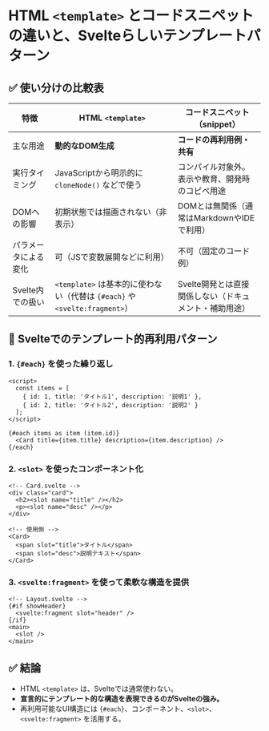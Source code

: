 # HTML `<template>` とコードスニペットの違いと、Svelteらしいテンプレートパターン

## ✅ 使い分けの比較表

| 特徴 | HTML `<template>` | コードスニペット（snippet） |
|---|---|---|
| 主な用途 | **動的なDOM生成** | **コードの再利用例・共有** |
| 実行タイミング | JavaScriptから明示的に `cloneNode()` などで使う | コンパイル対象外。表示や教育、開発時のコピペ用途 |
| DOMへの影響 | 初期状態では描画されない（非表示） | DOMとは無関係（通常はMarkdownやIDEで利用） |
| パラメータによる変化 | 可（JSで変数展開などに利用） | 不可（固定のコード例） |
| Svelte内での扱い | `<template>` は基本的に使わない（代替は `{#each}` や `<svelte:fragment>`） | Svelte開発とは直接関係しない（ドキュメント・補助用途） |


## 🔁 Svelteでのテンプレート的再利用パターン

### 1. `{#each}` を使った繰り返し

```svelte
<script>
  const items = [
    { id: 1, title: 'タイトル1', description: '説明1' },
    { id: 2, title: 'タイトル2', description: '説明2' }
  ];
</script>

{#each items as item (item.id)}
  <Card title={item.title} description={item.description} />
{/each}
```

### 2. `<slot>` を使ったコンポーネント化

```svelte
<!-- Card.svelte -->
<div class="card">
  <h2><slot name="title" /></h2>
  <p><slot name="desc" /></p>
</div>
```

```svelte
<!-- 使用側 -->
<Card>
  <span slot="title">タイトル</span>
  <span slot="desc">説明テキスト</span>
</Card>
```

### 3. `<svelte:fragment>` を使って柔軟な構造を提供

```svelte
<!-- Layout.svelte -->
{#if showHeader}
  <svelte:fragment slot="header" />
{/if}
<main>
  <slot />
</main>
```


## ✅ 結論

- HTML `<template>` は、Svelteでは通常使わない。
- **宣言的にテンプレート的な構造を表現できるのがSvelteの強み。**
- 再利用可能なUI構造には `{#each}`、コンポーネント、`<slot>`、`<svelte:fragment>` を活用する。
